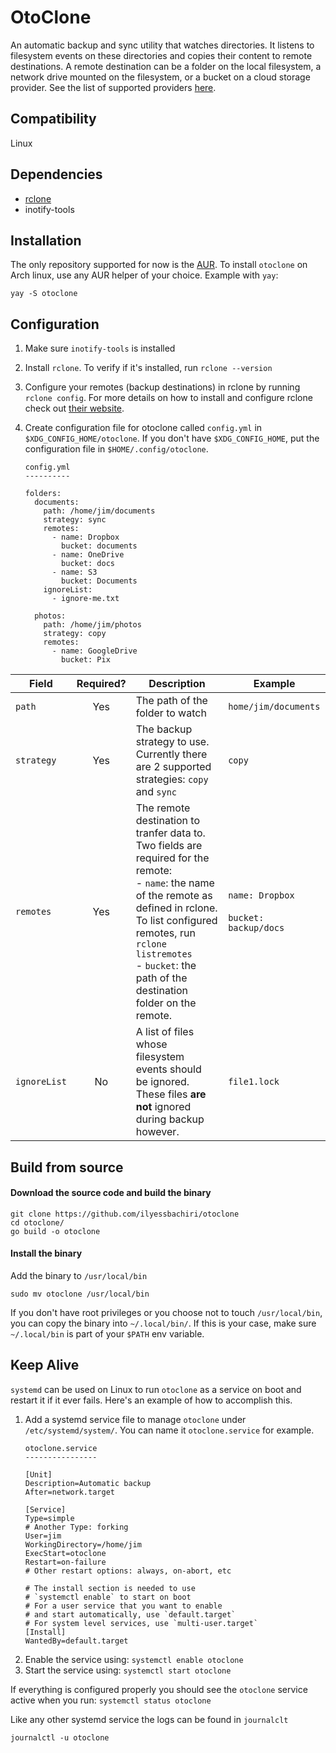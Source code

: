 # OtoClone

An automatic backup and sync utility that watches directories. It listens to
filesystem events on these directories and copies their content to remote
destinations. A remote destination can be a folder on the local filesystem, a
network drive mounted on the filesystem, or a bucket on a cloud storage
provider. See the list of supported providers [here](https://rclone.org/#providers). 

## Compatibility

Linux

## Dependencies

- [rclone](https://github.com/rclone/rclone)
- inotify-tools

## Installation

The only repository supported for now is the [AUR](https://aur.archlinux.org/otoclone.git). To install `otoclone` on Arch
linux, use any AUR helper of your choice. Example with `yay`:
```
yay -S otoclone
```

## Configuration

1. Make sure `inotify-tools` is installed

2. Install `rclone`. To verify if it's installed, run `rclone --version`

3. Configure your remotes (backup destinations) in rclone by running `rclone config`. For
   more details on how to install and configure rclone check out [their website](https://rclone.org/).

4. Create configuration file for otoclone called `config.yml` in
   `$XDG_CONFIG_HOME/otoclone`. If you don't have `$XDG_CONFIG_HOME`, put the
   configuration file in `$HOME/.config/otoclone`.

   ```
   config.yml
   ----------
   
   folders:
     documents:
       path: /home/jim/documents
       strategy: sync
       remotes:
         - name: Dropbox
           bucket: documents
         - name: OneDrive
           bucket: docs
         - name: S3
           bucket: Documents
       ignoreList:
         - ignore-me.txt

     photos:
       path: /home/jim/photos
       strategy: copy
       remotes:
         - name: GoogleDrive
           bucket: Pix
   ```

| Field        | Required? | Description                                                                                                                                                                                                                                                        | Example                                      |
|--------------|:---------:|--------------------------------------------------------------------------------------------------------------------------------------------------------------------------------------------------------------------------------------------------------------------|----------------------------------------------|
| `path`       |    Yes    | The path of the folder to watch                                                                                                                                                                                                                                    | `home/jim/documents`                         |
| `strategy`   |    Yes    | The backup strategy to use. Currently there are 2 supported strategies: `copy` and `sync`                                                                                                                                                                          | `copy`                                       |
| `remotes`    |    Yes    | The remote destination to tranfer data to. Two fields are required for the remote:<br>- `name`: the name of the remote as defined in rclone. To list configured remotes, run `rclone listremotes`<br>- `bucket`: the path of the destination folder on the remote. | `name: Dropbox`<br><br>`bucket: backup/docs` |
| `ignoreList` |    No     | A list of files whose filesystem events should<br> be ignored. These files **are not** ignored during backup however.                                                                                                                                              | `file1.lock`                                 |


## Build from source

#### Download the source code and build the binary

```
git clone https://github.com/ilyessbachiri/otoclone
cd otoclone/
go build -o otoclone
```

#### Install the binary

Add the binary to `/usr/local/bin`
```
sudo mv otoclone /usr/local/bin
```

If you don't have root privileges or you choose not to touch `/usr/local/bin`, you can
copy the binary into `~/.local/bin/`. If this is your case, make sure
`~/.local/bin` is part of your `$PATH` env variable.

## Keep Alive

`systemd` can be used on Linux to run `otoclone` as a service on boot and
restart it if it ever fails. Here's an example of how to accomplish this.

1. Add a systemd service file to manage `otoclone` under `/etc/systemd/system/`.
   You can name it `otoclone.service` for example.
   ```
   otoclone.service
   ----------------
   
   [Unit]
   Description=Automatic backup
   After=network.target

   [Service]
   Type=simple
   # Another Type: forking
   User=jim
   WorkingDirectory=/home/jim
   ExecStart=otoclone
   Restart=on-failure
   # Other restart options: always, on-abort, etc

   # The install section is needed to use
   # `systemctl enable` to start on boot
   # For a user service that you want to enable
   # and start automatically, use `default.target`
   # For system level services, use `multi-user.target`
   [Install]
   WantedBy=default.target
   ```
2. Enable the service using: `systemctl enable otoclone`
3. Start the service using: `systemctl start otoclone`

If everything is configured properly you should see the `otoclone` service
active when you run: `systemctl status otoclone`

Like any other systemd service the logs can be found in `journalclt` 
```
journalctl -u otoclone
```

